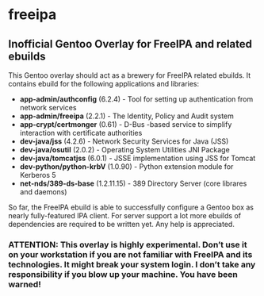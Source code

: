 freeipa
=======

Inofficial Gentoo Overlay for FreeIPA and related ebuilds
---------------------------------------------------------

This Gentoo overlay should act as a brewery for FreeIPA related ebuilds. It contains ebuild for the following applications and libraries:

* **app-admin/authconfig** (6.2.4) - Tool for setting up authentication from network services
* **app-admin/freeipa** (2.2.1) - The Identity, Policy and Audit system
* **app-crypt/certmonger** (0.61) - D-Bus -based service to simplify interaction with certificate authorities
* **dev-java/jss** (4.2.6) - Network Security Services for Java (JSS)
* **dev-java/osutil** (2.0.2) - Operating System Utilities JNI Package
* **dev-java/tomcatjss** (6.0.1) - JSSE implementation using JSS for Tomcat
* **dev-python/python-krbV** (1.0.90) - Python extension module for Kerberos 5
* **net-nds/389-ds-base** (1.2.11.15) - 389 Directory Server (core librares and daemons)

So far, the FreeIPA ebuild is able to successfully configure a Gentoo box as nearly fully-featured IPA client. For server support a lot more ebuilds of dependencies are required to be written yet. Any help is appreciated.

### ATTENTION: This overlay is highly experimental. Don’t use it on your workstation if you are not familiar with FreeIPA and its technologies. It might break your system login. I don’t take any responsibility if you blow up your machine. You have been warned!
